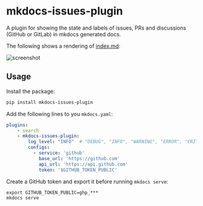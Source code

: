 # mkdocs-issues-plugin

A plugin for showing the state and labels of issues, PRs and discussions (GitHub or GitLab) in mkdocs generated docs. 

The following shows a rendering of [index.md](https://github.com/mihaigalos/mkdocs-issues-plugin/blob/main/docs/index.md):

![screenshot](https://github.com/mihaigalos/mkdocs-issues-plugin/raw/main/screenshots/mkdocs-issues-plugin.png)

## Usage

Install the package:

```bash
pip install mkdocs-issues-plugin
```

Add the following lines to you `mkdocs.yaml`:
```yaml
plugins:
    - search
    - mkdocs-issues-plugin:
        log_level: "INFO"  # "DEBUG", "INFO", "WARNING", "ERROR", "CRITICAL"
        configs:
          - service: 'github'
            base_url: 'https://github.com'
            api_url: 'https://api.github.com'
            token: '$GITHUB_TOKEN_PUBLIC'
```

Create a GitHub token and export it before running `mkdocs serve`:
```
export GITHUB_TOKEN_PUBLIC=ghp_***
mkdocs serve
```
